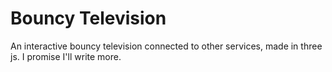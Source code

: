 # Bouncy Television
An interactive bouncy television connected to other services, made in three js. I promise I'll write more.
